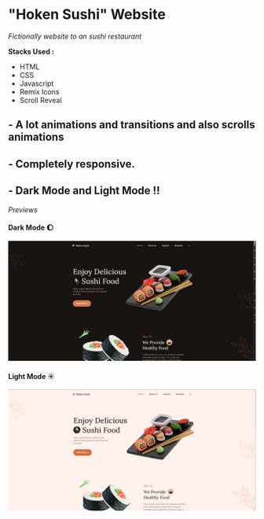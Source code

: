 # "Hoken Sushi" Website

*Fictionally website to an sushi restaurant*

 **Stacks Used :**
- HTML
- CSS
- Javascript
- Remix Icons
- Scroll Reveal

## - A lot animations and transitions and also scrolls animations
## - Completely responsive.

## - Dark Mode and Light Mode !!
*Previews* 

#### Dark Mode :moon:
![Dark mode of Web Site](assets/img/dark-mode.png)


#### Light Mode :sunny:
![Light mode of Web Site](assets/img/light-mode.png)
